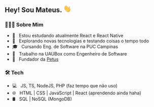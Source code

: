 <h2> Hey! Sou Mateus. <img src="https://github.com/mateustozoni/mateustozoni/blob/main/Hi.gif" width="25"></h2>

<h3> 👨🏻‍💻 Sobre Mim </h3>

- 🔭 &nbsp; Estou estudando atualmente React e React Native
- 🤔 &nbsp; Explorando novas tecnologias e testando coisas o tempo todo
- 🎓 &nbsp; Cursando Eng. de Software na PUC Campinas
- 💼 &nbsp; Trabalho na UAUBox como Engenheiro de Software
- 💼 &nbsp; Fundador da <a href="https://petus.app/">Petus</a>

<h3>🛠 Tech</h3>

- 💻 &nbsp; JS, TS, NodeJS, PHP (faz tempo que não uso)
- 🌐 &nbsp; HTML | CSS | JavaScript | React (aprendendo ainda haha)
- 🛢 &nbsp; SQL | NoSQL (MongoDB)
